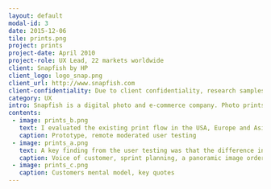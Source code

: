 ```yaml
---
layout: default
modal-id: 3
date: 2015-12-06
tile: prints.png
project: prints
project-date: April 2010
project-role: UX Lead, 22 markets worldwide
client: Snapfish by HP
client_logo: logo_snap.png
client_url: http://www.snapfish.com
client-confidentiality: Due to client confidentiality, research samples are only available on request.
category: UX
intro: Snapfish is a digital photo and e-commerce company. Photo prints are amongst the biggest sellers with 60% of customers ordering between 40 - 200 prints. The challenge was to create an application which allowed customers to organize, edit and review their prints before entering the checkout flow. Customers often received different sizes of prints within an order or find that their photos have been cropped. This is partly due to the increase in people taking more digital photographs with varying aspect ratios from 3.4 to 1.1 and these ratios not being equivalent to print sizes. 
contents:
 - image: prints_b.png
   text: I evaluated the existing print flow in the USA, Europe and Asia and then analyzed the corresponding web analytics. In tandem with this I interviewed customer service and business stakeholders. I synthesized these findings into a low-fidelity axure prototype which was used by the engineering team to create a high-fidelity prototype for user testing.  Remote moderated testing was carried out in Ireland with six participants over two days and the prototype allowed test participants to use their own Snapfish accounts and photographs.
   caption: Prototype, remote moderated user testing
 - image: prints_a.png
   text: A key finding from the user testing was that the difference in aspect ratios between digital and film photo formats is an unfamiliar and confusing topic hence the test participants were unclear about the repurcussions of the choices they were being asked to make. The application was designed to automatically detect the correct print size for the customers photos. In addition to this customers now make choices based on whether their photos are to be put in a photo album or hung on the wall, rather than trying to understand what aspect ratio their source photo is. We also mapped the customers mental model of purchasing prints and aligned the end-to-end purchase flow to match their behavior pattern of "select > act > proof > buy”.
   caption: Voice of customer, sprint planning, a panoramic image ordered in 10x15, 13x18, 11x15
 - image: prints_c.png
   caption: Customers mental model, key quotes
---
```

